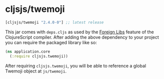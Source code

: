 # cljsjs/twemoji

[](dependency)
```clojure
[cljsjs/twemoji "2.4.0-0"] ;; latest release
```
[](/dependency)

This jar comes with `deps.cljs` as used by the [Foreign Libs][flibs] feature
of the ClojureScript compiler. After adding the above dependency to your project
you can require the packaged library like so:

```clojure
(ns application.core
  (:require cljsjs.twemoji))
```

After requiring `cljsjs.twemoji`, you will be able to reference a global Twemoji object at `js/twemoji`.

[flibs]: https://clojurescript.org/reference/packaging-foreign-deps
